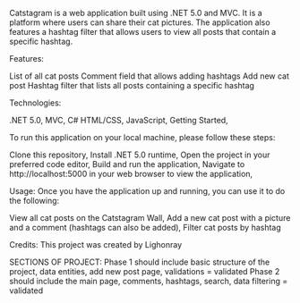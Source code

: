 Catstagram is a web application built using .NET 5.0 and MVC. It is a platform where users can share their cat pictures. The application also features a hashtag filter that allows users to view all posts that contain a specific hashtag.

Features:

List of all cat posts
Comment field that allows adding hashtags
Add new cat post
Hashtag filter that lists all posts containing a specific hashtag

Technologies:

.NET 5.0,
MVC,
C#
HTML/CSS,
JavaScript,
Getting Started,

To run this application on your local machine, please follow these steps:

Clone this repository,
Install .NET 5.0 runtime,
Open the project in your preferred code editor,
Build and run the application,
Navigate to http://localhost:5000 in your web browser to view the application,

Usage:
Once you have the application up and running, you can use it to do the following:

View all cat posts on the Catstagram Wall,
Add a new cat post with a picture and a comment (hashtags can also be added),
Filter cat posts by hashtag


Credits:
This project was created by Lighonray

SECTIONS OF PROJECT:
Phase 1 should include basic structure of the project, data entities, add new post page, validations = validated
Phase 2 should include the main page, comments, hashtags, search, data filtering = validated
